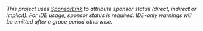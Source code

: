 *This project uses [SponsorLink](https://github.com/devlooped#sponsorlink) to attribute sponsor status (direct, indirect or implicit).*
*For IDE usage, sponsor status is required.*
*IDE-only warnings will be emitted after a grace period otherwise.*
